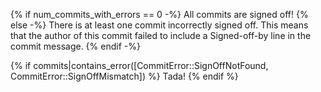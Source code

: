 {% if num_commits_with_errors == 0 -%}
All commits are signed off!
{% else -%}
There is at least one commit incorrectly signed off. This means that the author of this commit failed to include a Signed-off-by line in the commit message.
{% endif -%}

{% if commits|contains_error([CommitError::SignOffNotFound, CommitError::SignOffMismatch]) %}
Tada!
{% endif %}
